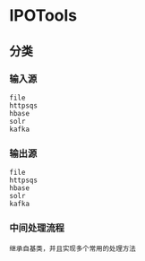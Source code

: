 
IPOTools
===================================  
    
分类
-----------------------------------  
    
### 输入源 
    file
    httpsqs
    hbase
    solr
    kafka
### 输出源 
    file
    httpsqs
    hbase
    solr
    kafka
### 中间处理流程
    继承自基类，并且实现多个常用的处理方法 
